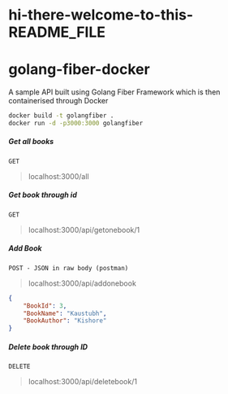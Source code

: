 # hi-there-welcome-to-this-README_FILE
# golang-fiber-docker
A sample API built using Golang Fiber Framework which is then containerised through Docker

```bash
docker build -t golangfiber .
docker run -d -p3000:3000 golangfiber
```
##### Get all books
`GET`
> localhost:3000/all
##### Get book through id
`GET`
> localhost:3000/api/getonebook/1
##### Add Book
`POST - JSON in raw body (postman)`
> localhost:3000/api/addonebook
```JSON
{
    "BookId": 3,
    "BookName": "Kaustubh",
    "BookAuthor": "Kishore"
}
```

##### Delete book through ID
`DELETE`
> localhost:3000/api/deletebook/1
